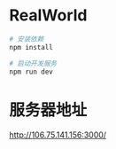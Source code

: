 # RealWorld

```sh
# 安装依赖
npm install

# 启动开发服务
npm run dev
```

# 服务器地址
http://106.75.141.156:3000/
